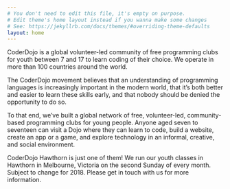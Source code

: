 ```yaml
---
# You don't need to edit this file, it's empty on purpose.
# Edit theme's home layout instead if you wanna make some changes
# See: https://jekyllrb.com/docs/themes/#overriding-theme-defaults
layout: home
---
```


CoderDojo is a global volunteer-led community of free programming clubs for youth between 7 and 17 to learn coding of their choice. We operate in more than 100 countries around the world.

The CoderDojo movement believes that an understanding of programming languages is increasingly important in the modern world, that it’s both better and easier to learn these skills early, and that nobody should be denied the opportunity to do so.


To that end, we’ve built a global network of free, volunteer-led, community-based programming clubs for young people. Anyone aged seven to seventeen can visit a Dojo where they can learn to code, build a website, create an app or a game, and explore technology in an informal, creative, and social environment.

CoderDojo Hawthorn is just one of them! We run our youth classes in Hawthorn in Melbourne, Victoria on the second Sunday of every month. Subject to change for 2018. Please get in touch with us for more information. 
